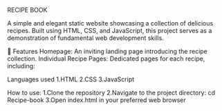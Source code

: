 
RECIPE BOOK

A simple and elegant static website showcasing a collection of delicious recipes. Built using HTML, CSS, and JavaScript, this project serves as a demonstration of fundamental web development skills.

📌 Features
Homepage: An inviting landing page introducing the recipe collection.
Individual Recipe Pages: Dedicated pages for each recipe, including:
 
 Languages used
 1.HTML
 2.CSS
 3.JavaScript

 How to use:
 1.Clone the repository
 2.Navigate to the project directory:
      cd Recipe-book
 3.Open index.html in your preferred web browser
